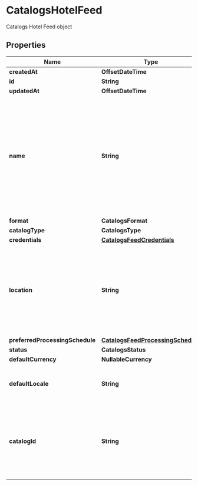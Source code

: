 

# CatalogsHotelFeed

Catalogs Hotel Feed object

## Properties

Name | Type | Description | Notes
------------ | ------------- | ------------- | -------------
**createdAt** | **OffsetDateTime** |  | 
**id** | **String** |  | 
**updatedAt** | **OffsetDateTime** |  | 
**name** | **String** | A human-friendly name associated to a given feed. This value is currently nullable due to historical reasons. It is expected to become non-nullable in the future. | 
**format** | **CatalogsFormat** |  | 
**catalogType** | **CatalogsType** |  | 
**credentials** | [**CatalogsFeedCredentials**](CatalogsFeedCredentials.md) |  | 
**location** | **String** | The URL where a feed is available for download. This URL is what Pinterest will use to download a feed for processing. | 
**preferredProcessingSchedule** | [**CatalogsFeedProcessingSchedule**](CatalogsFeedProcessingSchedule.md) |  | 
**status** | **CatalogsStatus** |  | 
**defaultCurrency** | **NullableCurrency** |  | 
**defaultLocale** | **String** | The locale used within a feed for product descriptions. | 
**catalogId** | **String** | Catalog id pertaining to the feed. If not provided, feed will use a default catalog based on type. | 



